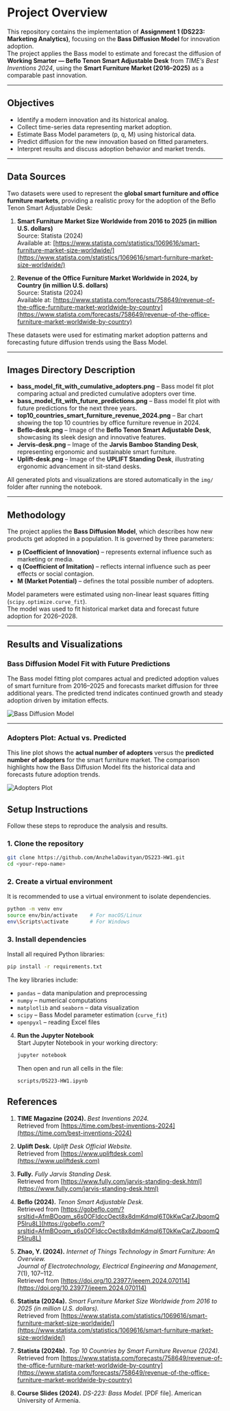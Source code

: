 # Project Overview

This repository contains the implementation of **Assignment 1 (DS223: Marketing Analytics)**, focusing on the **Bass Diffusion Model** for innovation adoption.  
The project applies the Bass model to estimate and forecast the diffusion of **Working Smarter — Beflo Tenon Smart Adjustable Desk** from *TIME’s Best Inventions 2024*, using the **Smart Furniture Market (2016–2025)** as a comparable past innovation.

---

## Objectives
- Identify a modern innovation and its historical analog.  
- Collect time-series data representing market adoption.  
- Estimate Bass Model parameters (p, q, M) using historical data.  
- Predict diffusion for the new innovation based on fitted parameters.  
- Interpret results and discuss adoption behavior and market trends.  

---

## Data Sources
Two datasets were used to represent the **global smart furniture and office furniture markets**, providing a realistic proxy for the adoption of the Beflo Tenon Smart Adjustable Desk:

1. **Smart Furniture Market Size Worldwide from 2016 to 2025 (in million U.S. dollars)**  
   Source: Statista (2024)  
   Available at: [https://www.statista.com/statistics/1069616/smart-furniture-market-size-worldwide/](https://www.statista.com/statistics/1069616/smart-furniture-market-size-worldwide/)

2. **Revenue of the Office Furniture Market Worldwide in 2024, by Country (in million U.S. dollars)**  
   Source: Statista (2024)  
   Available at: [https://www.statista.com/forecasts/758649/revenue-of-the-office-furniture-market-worldwide-by-country](https://www.statista.com/forecasts/758649/revenue-of-the-office-furniture-market-worldwide-by-country)

These datasets were used for estimating market adoption patterns and forecasting future diffusion trends using the Bass Model.

---

## Images Directory Description

- **bass_model_fit_with_cumulative_adopters.png** – Bass model fit plot comparing actual and predicted cumulative adopters over time.  
- **bass_model_fit_with_future_predictions.png** – Bass model fit plot with future predictions for the next three years.
- **top10_countries_smart_furniture_revenue_2024.png** – Bar chart showing the top 10 countries by office furniture revenue in 2024. 
- **Beflo-desk.png** – Image of the **Beflo Tenon Smart Adjustable Desk**, showcasing its sleek design and innovative features.  
- **Jervis-desk.png** – Image of the **Jarvis Bamboo Standing Desk**, representing ergonomic and sustainable smart furniture.   
- **Uplift-desk.png** – Image of the **UPLIFT Standing Desk**, illustrating ergonomic advancement in sit-stand desks.

All generated plots and visualizations are stored automatically in the `img/` folder after running the notebook.

---

## Methodology

The project applies the **Bass Diffusion Model**, which describes how new products get adopted in a population. It is governed by three parameters:

- **p (Coefficient of Innovation)** – represents external influence such as marketing or media.  
- **q (Coefficient of Imitation)** – reflects internal influence such as peer effects or social contagion.  
- **M (Market Potential)** – defines the total possible number of adopters.

Model parameters were estimated using non-linear least squares fitting (`scipy.optimize.curve_fit`).  
The model was used to fit historical market data and forecast future adoption for 2026–2028.

---

## Results and Visualizations


### Bass Diffusion Model Fit with Future Predictions
The Bass model fitting plot compares actual and predicted adoption values of smart furniture from 2016–2025 and forecasts market diffusion for three additional years. The predicted trend indicates continued growth and steady adoption driven by imitation effects.

![Bass Diffusion Model](img/bass_model_fit_with_future_predictions.png)

---

### **Adopters Plot: Actual vs. Predicted**
This line plot shows the **actual number of adopters** versus the **predicted number of adopters** for the smart furniture market. The comparison highlights how the Bass Diffusion Model fits the historical data and forecasts future adoption trends.

![Adopters Plot](img/bass_model_adopters.png)


## Setup Instructions

Follow these steps to reproduce the analysis and results.

### 1. Clone the repository
```bash
git clone https://github.com/AnzhelaDavityan/DS223-HW1.git
cd <your-repo-name>
```
### 2. Create a virtual environment  
It is recommended to use a virtual environment to isolate dependencies.  
```bash
python -m venv env
source env/bin/activate    # For macOS/Linux
env\Scripts\activate       # For Windows
```
### 3. Install dependencies  
Install all required Python libraries:  
```bash
pip install -r requirements.txt
```
   The key libraries include:  
   - `pandas` – data manipulation and preprocessing  
   - `numpy` – numerical computations  
   - `matplotlib` and `seaborn` – data visualization  
   - `scipy` – Bass Model parameter estimation (`curve_fit`)  
   - `openpyxl` – reading Excel files

4. **Run the Jupyter Notebook**  
   Start Jupyter Notebook in your working directory:  
   ```bash
   jupyter notebook
   ```
   Then open and run all cells in the file:  
   ```
   scripts/DS223-HW1.ipynb
   ```
## References

1. **TIME Magazine (2024).** *Best Inventions 2024.*  
   Retrieved from [https://time.com/best-inventions-2024](https://time.com/best-inventions-2024)

2. **Uplift Desk.** *Uplift Desk Official Website.*  
   Retrieved from [https://www.upliftdesk.com](https://www.upliftdesk.com)

3. **Fully.** *Fully Jarvis Standing Desk.*  
   Retrieved from [https://www.fully.com/jarvis-standing-desk.html](https://www.fully.com/jarvis-standing-desk.html)

4. **Beflo (2024).** *Tenon Smart Adjustable Desk.*  
   Retrieved from [https://gobeflo.com/?srsltid=AfmBOoqm_s6s0OFIdccOect8x8dmKdmqI6T0kKwCarZJbqomQP5lru8L](https://gobeflo.com/?srsltid=AfmBOoqm_s6s0OFIdccOect8x8dmKdmqI6T0kKwCarZJbqomQP5lru8L)

5. **Zhao, Y. (2024).** *Internet of Things Technology in Smart Furniture: An Overview.*  
   *Journal of Electrotechnology, Electrical Engineering and Management*, 7(1), 107–112.  
   Retrieved from [https://doi.org/10.23977/jeeem.2024.070114](https://doi.org/10.23977/jeeem.2024.070114)

6. **Statista (2024a).** *Smart Furniture Market Size Worldwide from 2016 to 2025 (in million U.S. dollars).*  
   Retrieved from [https://www.statista.com/statistics/1069616/smart-furniture-market-size-worldwide/](https://www.statista.com/statistics/1069616/smart-furniture-market-size-worldwide/)

7. **Statista (2024b).** *Top 10 Countries by Smart Furniture Revenue (2024).*  
   Retrieved from [https://www.statista.com/forecasts/758649/revenue-of-the-office-furniture-market-worldwide-by-country](https://www.statista.com/forecasts/758649/revenue-of-the-office-furniture-market-worldwide-by-country)

8. **Course Slides (2024).** *DS-223: Bass Model.* [PDF file]. American University of Armenia.

